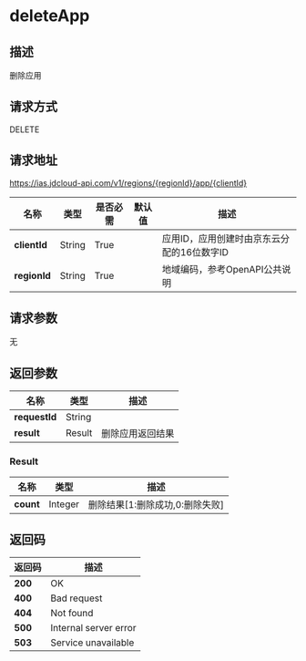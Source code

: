 # deleteApp


## 描述
删除应用

## 请求方式
DELETE

## 请求地址
https://ias.jdcloud-api.com/v1/regions/{regionId}/app/{clientId}

|名称|类型|是否必需|默认值|描述|
|---|---|---|---|---|
|**clientId**|String|True| |应用ID，应用创建时由京东云分配的16位数字ID|
|**regionId**|String|True| |地域编码，参考OpenAPI公共说明|

## 请求参数
无


## 返回参数
|名称|类型|描述|
|---|---|---|
|**requestId**|String| |
|**result**|Result|删除应用返回结果|

### Result
|名称|类型|描述|
|---|---|---|
|**count**|Integer|删除结果[1:删除成功,0:删除失败]|

## 返回码
|返回码|描述|
|---|---|
|**200**|OK|
|**400**|Bad request|
|**404**|Not found|
|**500**|Internal server error|
|**503**|Service unavailable|
